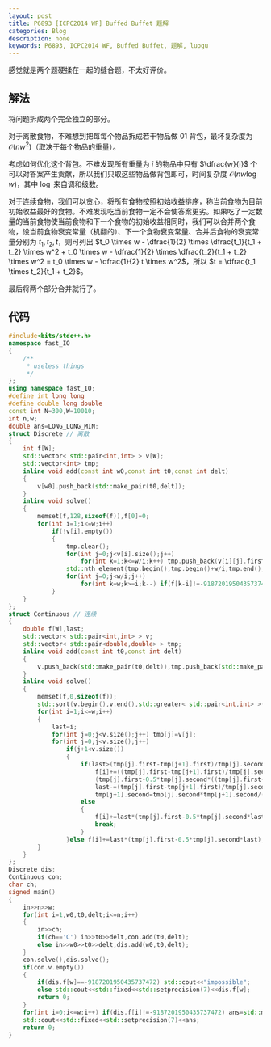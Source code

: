 ```yaml
---
layout: post
title: P6893 [ICPC2014 WF] Buffed Buffet 题解
categories: Blog
description: none
keywords: P6893, ICPC2014 WF, Buffed Buffet, 题解, luogu
---
```


感觉就是两个题硬揉在一起的缝合题，不太好评价。

## 解法

将问题拆成两个完全独立的部分。

对于离散食物，不难想到把每每个物品拆成若干物品做 01 背包，最坏复杂度为 $\mathcal{O}(nw^2)$（取决于每个物品的重量）。

考虑如何优化这个背包。不难发现所有重量为 $i$ 的物品中只有 $\dfrac{w}{i}$ 个可以对答案产生贡献，所以我们只取这些物品做背包即可，时间复杂度 $\mathcal{O}(nw \log w)$，其中 $\log$ 来自调和级数。

对于连续食物，我们可以贪心，将所有食物按照初始收益排序，称当前食物为目前初始收益最好的食物。不难发现吃当前食物一定不会使答案更劣。如果吃了一定数量的当前食物使当前食物和下一个食物的初始收益相同时，我们可以合并两个食物，设当前食物衰变常量（机翻的）、下一个食物衰变常量、合并后食物的衰变常量分别为 $t_1,t_2,t$，则可列出 $t_0 \times w - \dfrac{1}{2} \times \dfrac{t_1}{t_1 + t_2} \times w^2 + t_0 \times w - \dfrac{1}{2} \times \dfrac{t_2}{t_1 + t_2} \times w^2 = t_0 \times w - \dfrac{1}{2} t \times w^2$，所以 $t = \dfrac{t_1 \times t_2}{t_1 + t_2}$。

最后将两个部分合并就行了。

## 代码

```cpp
#include<bits/stdc++.h>
namespace fast_IO
{
    /**
     * useless things
     */
};
using namespace fast_IO;
#define int long long
#define double long double
const int N=300,W=10010;
int n,w;
double ans=LONG_LONG_MIN;
struct Discrete // 离散
{
    int f[W];
    std::vector< std::pair<int,int> > v[W];
    std::vector<int> tmp;
    inline void add(const int w0,const int t0,const int delt)
    {
        v[w0].push_back(std::make_pair(t0,delt));
    }
    inline void solve()
    {
        memset(f,128,sizeof(f)),f[0]=0;
        for(int i=1;i<=w;i++)
            if(!v[i].empty())
            {
                tmp.clear();
                for(int j=0;j<v[i].size();j++)
                    for(int k=1;k<=w/i;k++) tmp.push_back(v[i][j].first-(k-1)*v[i][j].second);
                std::nth_element(tmp.begin(),tmp.begin()+w/i,tmp.end(),std::greater<int>());
                for(int j=0;j<w/i;j++)
                    for(int k=w;k>=i;k--) if(f[k-i]!=-9187201950435737472) f[k]=std::max(f[k],f[k-i]+tmp[j]);
            }
    }
};
struct Continuous // 连续
{
    double f[W],last;
    std::vector< std::pair<int,int> > v;
    std::vector< std::pair<double,double> > tmp;
    inline void add(const int t0,const int delt)
    {
        v.push_back(std::make_pair(t0,delt)),tmp.push_back(std::make_pair(0,0));
    }
    inline void solve()
    {
        memset(f,0,sizeof(f));
        std::sort(v.begin(),v.end(),std::greater< std::pair<int,int> >());
        for(int i=1;i<=w;i++)
        {
            last=i;
            for(int j=0;j<v.size();j++) tmp[j]=v[j];
            for(int j=0;j<v.size();j++)
                if(j+1<v.size())
                {
                    if(last>(tmp[j].first-tmp[j+1].first)/tmp[j].second)
                        f[i]+=((tmp[j].first-tmp[j+1].first)/tmp[j].second)*
                        (tmp[j].first-0.5*tmp[j].second*((tmp[j].first-tmp[j+1].first)/tmp[j].second)),
                        last-=(tmp[j].first-tmp[j+1].first)/tmp[j].second,
                        tmp[j+1].second=tmp[j].second*tmp[j+1].second/(tmp[j].second+tmp[j+1].second);
                    else
                    {
                        f[i]+=last*(tmp[j].first-0.5*tmp[j].second*last);
                        break;
                    }
                }else f[i]+=last*(tmp[j].first-0.5*tmp[j].second*last);
        }
    }
};
Discrete dis;
Continuous con;
char ch;
signed main()
{
    in>>n>>w;
    for(int i=1,w0,t0,delt;i<=n;i++)
    {
        in>>ch;
        if(ch=='C') in>>t0>>delt,con.add(t0,delt);
        else in>>w0>>t0>>delt,dis.add(w0,t0,delt);
    }
    con.solve(),dis.solve();
    if(con.v.empty())
    {
        if(dis.f[w]==-9187201950435737472) std::cout<<"impossible";
        else std::cout<<std::fixed<<std::setprecision(7)<<dis.f[w];
        return 0;
    }
    for(int i=0;i<=w;i++) if(dis.f[i]!=-9187201950435737472) ans=std::max(ans,dis.f[i]+con.f[w-i]);
    std::cout<<std::fixed<<std::setprecision(7)<<ans;
    return 0;
}
```
